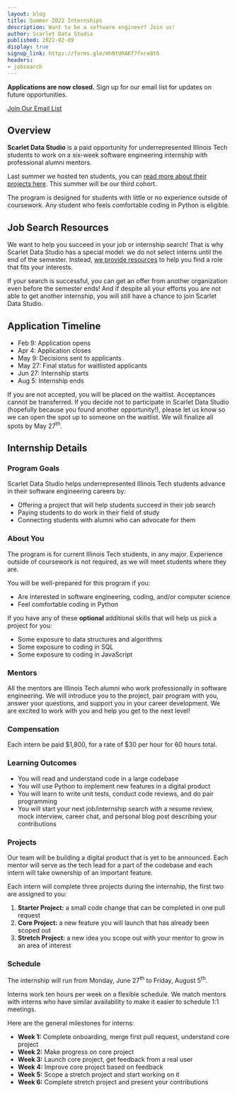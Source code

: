 ```yaml
---
layout: blog
title: Summer 2022 Internships
description: Want to be a software engineer? Join us!
author: Scarlet Data Studio
published: 2022-02-09
display: true
signup_link: https://forms.gle/mhNtURAKf7fnre8t6
headers:
- jobsearch
---
```


**Applications are now closed.** Sign up for our email list for updates on future opportunities.

<p class="center">
  <a class="big button primary splash contrast" href="{{ page.signup_link }}" target="_blank">
    <span>Join Our Email List</span>
  </a>
</p>

## Overview

**Scarlet Data Studio** is a paid opportunity for underrepresented Illinois Tech students to work on a six-week software engineering internship with professional alumni mentors.

Last summer we hosted ten students, you can [read more about their projects here](../blog/s21-projects). This summer will be our third cohort.

The program is designed for students with little or no experience outside of coursework. Any student who feels comfortable coding in Python is eligible.

## Job Search Resources

We want to help you succeed in your job or internship search! That is why Scarlet Data Studio has a special model: we do not select interns until the end of the semester. Instead, [we provide resources](../jobsearch) to help you find a role that fits your interests.

If your search is successful, you can get an offer from another organization even before the semester ends! And if despite all your efforts you are not able to get another internship, you will still have a chance to join Scarlet Data Studio.

## Application Timeline

- Feb 9: Application opens
- Apr 4: Application closes
- May 9: Decisions sent to applicants
- May 27: Final status for waitlisted applicants
- Jun 27: Internship starts
- Aug 5: Internship ends

If you are not accepted, you will be placed on the waitlist. Acceptances cannot be transferred. If you decide not to participate in Scarlet Data Studio (hopefully because you found another opportunity!), please let us know so we can open the spot up to someone on the waitlist. We will finalize all spots by May 27<sup>th</sup>.

## Internship Details

### Program Goals

Scarlet Data Studio helps underrepresented Illinois Tech students advance in their software engineering careers by:

- Offering a project that will help students succeed in their job search
- Paying students to do work in their field of study
- Connecting students with alumni who can advocate for them

### About You

The program is for current Illinois Tech students, in any major. Experience outside of coursework is not required, as we will meet students where they are.

You will be well-prepared for this program if you:

- Are interested in software engineering, coding, and/or computer science
- Feel comfortable coding in Python

If you have any of these **optional** additional skills that will help us pick a project for you:

- Some exposure to data structures and algorithms
- Some exposure to coding in SQL
- Some exposure to coding in JavaScript

### Mentors

All the mentors are Illinois Tech alumni who work professionally in software engineering. We will introduce you to the project, pair program with you, answer your questions, and support you in your career development. We are excited to work with you and help you get to the next level!

### Compensation

Each intern be paid $1,800, for a rate of $30 per hour for 60 hours total.

### Learning Outcomes

- You will read and understand code in a large codebase
- You will use Python to implement new features in a digital product
- You will learn to write unit tests, conduct code reviews, and do pair programming
- You will start your next job/internship search with a resume review, mock interview, career chat, and personal blog post describing your contributions

### Projects

Our team will be building a digital product that is yet to be announced. Each mentor will serve as the tech lead for a part of the codebase and each intern will take ownership of an important feature.

Each intern will complete three projects during the internship, the first two are assigned to you:

1. **Starter Project:** a small code change that can be completed in one pull request
2. **Core Project:** a new feature you will launch that has already been scoped out
3. **Stretch Project:** a new idea you scope out with your mentor to grow in an area of interest

### Schedule

The internship will run from Monday, June 27<sup>th</sup> to Friday, August 5<sup>th</sup>.

Interns work ten hours per week on a flexible schedule. We match mentors with interns who have similar availability to make it easier to schedule 1:1 meetings.

Here are the general milestones for interns:

- **Week 1:** Complete onboarding, merge first pull request, understand core project
- **Week 2:** Make progress on core project
- **Week 3:** Launch core project, get feedback from a real user
- **Week 4:** Improve core project based on feedback
- **Week 5:** Scope a stretch project and start working on it
- **Week 6:** Complete stretch project and present your contributions
